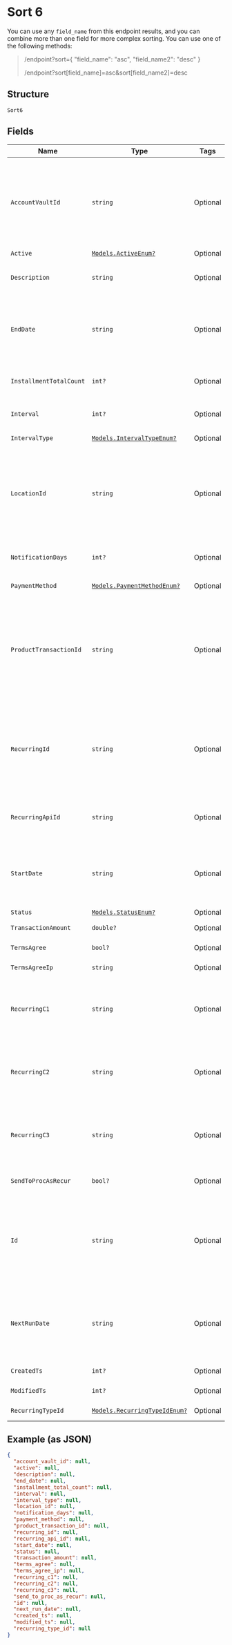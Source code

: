 
# Sort 6

You can use any `field_name` from this endpoint results, and you can combine more than one field for more complex sorting. You can use one of the following methods:

> /endpoint?sort={ "field_name": "asc", "field_name2": "desc" }
> 
> /endpoint?sort[field_name]=asc&sort[field_name2]=desc

## Structure

`Sort6`

## Fields

| Name | Type | Tags | Description |
|  --- | --- | --- | --- |
| `AccountVaultId` | `string` | Optional | Token ID<br>**Constraints**: *Pattern*: `^(([0-9a-fA-F]{24})\|(([0-9a-fA-F]{8})-(([0-9a-fA-F]{4}\-){3})([0-9a-fA-F]{12})))$` |
| `Active` | [`Models.ActiveEnum?`](../../doc/models/active-enum.md) | Optional | Active |
| `Description` | `string` | Optional | Description<br>**Constraints**: *Maximum Length*: `36` |
| `EndDate` | `string` | Optional | End date<br>**Constraints**: *Maximum Length*: `10`, *Pattern*: `^[\d]{4}-[\d]{2}-[\d]{2}$` |
| `InstallmentTotalCount` | `int?` | Optional | Installment Total Count<br>**Constraints**: `>= 1`, `<= 999` |
| `Interval` | `int?` | Optional | Interval<br>**Constraints**: `>= 0`, `<= 365` |
| `IntervalType` | [`Models.IntervalTypeEnum?`](../../doc/models/interval-type-enum.md) | Optional | Interval Type |
| `LocationId` | `string` | Optional | Location ID<br>**Constraints**: *Pattern*: `^(([0-9a-fA-F]{24})\|(([0-9a-fA-F]{8})-(([0-9a-fA-F]{4}\-){3})([0-9a-fA-F]{12})))$` |
| `NotificationDays` | `int?` | Optional | Notification Days<br>**Constraints**: `>= 0`, `<= 365` |
| `PaymentMethod` | [`Models.PaymentMethodEnum?`](../../doc/models/payment-method-enum.md) | Optional | Payment Method |
| `ProductTransactionId` | `string` | Optional | Product Transaction ID<br>**Constraints**: *Pattern*: `^(([0-9a-fA-F]{24})\|(([0-9a-fA-F]{8})-(([0-9a-fA-F]{4}\-){3})([0-9a-fA-F]{12})))$` |
| `RecurringId` | `string` | Optional | Recurring ID<br>**Constraints**: *Pattern*: `^(([0-9a-fA-F]{24})\|(([0-9a-fA-F]{8})-(([0-9a-fA-F]{4}\-){3})([0-9a-fA-F]{12})))$` |
| `RecurringApiId` | `string` | Optional | Recurring Api ID<br>**Constraints**: *Maximum Length*: `64` |
| `StartDate` | `string` | Optional | Start date<br>**Constraints**: *Maximum Length*: `10`, *Pattern*: `^[\d]{4}-[\d]{2}-[\d]{2}$` |
| `Status` | [`Models.StatusEnum?`](../../doc/models/status-enum.md) | Optional | Status |
| `TransactionAmount` | `double?` | Optional | Transaction amount |
| `TermsAgree` | `bool?` | Optional | Terms Agree |
| `TermsAgreeIp` | `string` | Optional | Terms Agree Ip |
| `RecurringC1` | `string` | Optional | Custom field used for integrations<br>**Constraints**: *Maximum Length*: `128` |
| `RecurringC2` | `string` | Optional | Custom field used for integrations<br>**Constraints**: *Maximum Length*: `128` |
| `RecurringC3` | `string` | Optional | Custom field used for integrations<br>**Constraints**: *Maximum Length*: `128` |
| `SendToProcAsRecur` | `bool?` | Optional | Send To Proc As Recur |
| `Id` | `string` | Optional | Recurring ID<br>**Constraints**: *Pattern*: `^(([0-9a-fA-F]{24})\|(([0-9a-fA-F]{8})-(([0-9a-fA-F]{4}\-){3})([0-9a-fA-F]{12})))$` |
| `NextRunDate` | `string` | Optional | Next Run Date<br>**Constraints**: *Maximum Length*: `10`, *Pattern*: `^[\d]{4}-[\d]{2}-[\d]{2}$` |
| `CreatedTs` | `int?` | Optional | Created Time Stamp |
| `ModifiedTs` | `int?` | Optional | Modified Time Stamp |
| `RecurringTypeId` | [`Models.RecurringTypeIdEnum?`](../../doc/models/recurring-type-id-enum.md) | Optional | Recurring Type |

## Example (as JSON)

```json
{
  "account_vault_id": null,
  "active": null,
  "description": null,
  "end_date": null,
  "installment_total_count": null,
  "interval": null,
  "interval_type": null,
  "location_id": null,
  "notification_days": null,
  "payment_method": null,
  "product_transaction_id": null,
  "recurring_id": null,
  "recurring_api_id": null,
  "start_date": null,
  "status": null,
  "transaction_amount": null,
  "terms_agree": null,
  "terms_agree_ip": null,
  "recurring_c1": null,
  "recurring_c2": null,
  "recurring_c3": null,
  "send_to_proc_as_recur": null,
  "id": null,
  "next_run_date": null,
  "created_ts": null,
  "modified_ts": null,
  "recurring_type_id": null
}
```

